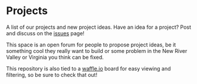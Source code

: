 # Projects
A list of our projects and new project ideas. Have an idea for a project? Post and discuss on the [issues](https://github.com/CodeforNRV/Projects/issues) page!


This space is an open forum for people to propose project ideas, be it something cool they really want to build or some problem in the New River Valley or Virginia you think can be fixed.


This repository is also tied to a [waffle.io](https://waffle.io/CodeforNRV/Projects) board for easy viewing and filtering, so be sure to check that out!
